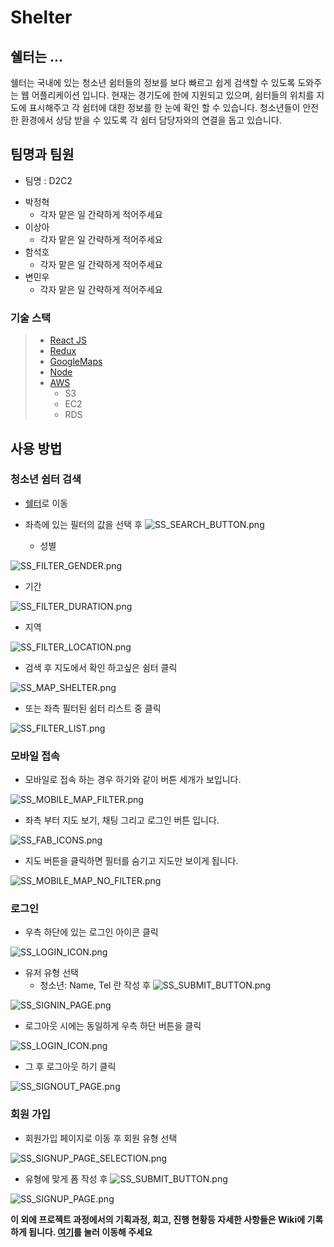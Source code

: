 
# Shelter

## 쉘터는 ...

쉘터는 국내에 있는 청소년 쉼터들의 정보를 보다 빠르고 쉽게 검색할 수 있도록 도와주는 웹 어플리케이션 입니다.
현재는 경기도에 한에 지원되고 있으며, 쉼터들의 위치를 지도에 표시해주고 각 쉼터에 대한 정보를 한 눈에 확인 할 수 있습니다.
청소년들이 안전한 환경에서 상담 받을 수 있도록 각 쉼터 담당자와의 연결을 돕고 있습니다.

## 팀명과 팀원

- 팀명 : D2C2

* 박정혁
  - 각자 맡은 일 간략하게 적어주세요
* 이상아
  - 각자 맡은 일 간략하게 적어주세요
* 함석호
  - 각자 맡은 일 간략하게 적어주세요
* 변민우
  - 각자 맡은 일 간략하게 적어주세요


### 기술 스택

> - [React JS](http://reactjs.org/)
> - [Redux](https://redux.js.org/)
> - [GoogleMaps](https://developers.google.com/maps/documentation?hl=ko)
> - [Node](https://nodejs.org/en/)
> - [AWS](https://aws.amazon.com/ko/)
>   - S3
>   - EC2
>   - RDS


## 사용 방법

### 청소년 쉼터 검색

- [쉘터](http://first-project-shelter.s3-website.ap-northeast-2.amazonaws.com/)로 이동

- 좌측에 있는 필터의 값을 선택 후 ![SS_SEARCH_BUTTON.png](README-resource/SS_SEARCH_BUTTON.png)

  - 성별

![SS_FILTER_GENDER.png](README-resource/SS_FILTER_GENDER.png)

- 기간

![SS_FILTER_DURATION.png](README-resource/SS_FILTER_DURATION.png)

- 지역

![SS_FILTER_LOCATION.png](README-resource/SS_FILTER_LOCATION.png)

- 검색 후 지도에서 확인 하고싶은 쉼터 클릭

![SS_MAP_SHELTER.png](README-resource/SS_MAP_SHELTER.png)

- 또는 좌측 필터된 쉼터 리스트 중 클릭

![SS_FILTER_LIST.png](README-resource/SS_FILTER_LIST.png)

### 모바일 접속

- 모바일로 접속 하는 경우 하기와 같이 버튼 세개가 보입니다.

![SS_MOBILE_MAP_FILTER.png](README-resource/SS_MOBILE_MAP_FILTER.png)

- 좌측 부터 지도 보기, 채팅 그리고 로그인 버튼 입니다.

![SS_FAB_ICONS.png](README-resource/SS_FAB_ICONS.png)

- 지도 버튼을 클릭하면 필터를 숨기고 지도만 보이게 됩니다.

![SS_MOBILE_MAP_NO_FILTER.png](README-resource/SS_MOBILE_MAP_NO_FILTER.png)

### 로그인

- 우측 하단에 있는 로그인 아이콘 클릭

![SS_LOGIN_ICON.png](README-resource/SS_LOGIN_ICON.png)

- 유저 유형 선택
  - 청소년: Name, Tel 란 작성 후 ![SS_SUBMIT_BUTTON.png](README-resource/SS_SUBMIT_BUTTON.png)

![SS_SIGNIN_PAGE.png](README-resource/SS_SIGNIN_PAGE.png)

- 로그아웃 시에는 동일하게 우측 하단 버튼을 클릭

![SS_LOGIN_ICON.png](README-resource/SS_LOGIN_ICON.png)

- 그 후 로그아웃 하기 클릭

![SS_SIGNOUT_PAGE.png](README-resource/SS_SIGNOUT_PAGE.png)

### 회원 가입

- 회원가입 페이지로 이동 후 회원 유형 선택

![SS_SIGNUP_PAGE_SELECTION.png](README-resource/SS_SIGNUP_PAGE_SELECTION.png)

- 유형에 맞게 폼 작성 후 ![SS_SUBMIT_BUTTON.png](README-resource/SS_SUBMIT_BUTTON.png)

![SS_SIGNUP_PAGE.png](README-resource/SS_SIGNUP_PAGE.png)

**이 외에 프로젝트 과정에서의 기획과정, 회고, 진행 현황등 자세한 사항들은 Wiki에 기록하게 됩니다. [여기](https://github.com/codestates/shelter/wiki)를 눌러 이동해 주세요**

